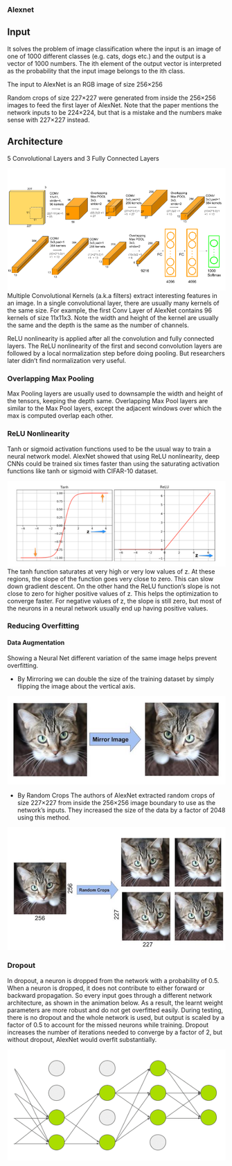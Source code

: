 ### Alexnet

## Input
It solves the problem of image classification where the input is an image of one of 1000 different classes (e.g. cats, dogs etc.) and the output is a vector of 1000 numbers. The ith element of the output vector is interpreted as the probability that the input image belongs to the ith class.

The input to AlexNet is an RGB image of size 256×256

Random crops of size 227×227 were generated from inside the 256×256 images to feed the first layer of AlexNet. Note that the paper mentions the network inputs to be 224×224, but that is a mistake and the numbers make sense with 227×227 instead.

## Architecture
5 Convolutional Layers and 3 Fully Connected Layers

<img src='./imgs/AlexNet.png'>
Multiple Convolutional Kernels (a.k.a filters) extract interesting features in an image. In a single convolutional layer, there are usually many kernels of the same size. For example, the first Conv Layer of AlexNet contains 96 kernels of size 11x11x3. Note the width and height of the kernel are usually the same and the depth is the same as the number of channels.

ReLU nonlinearity is applied after all the convolution and fully connected layers. The ReLU nonlinearity of the first and second convolution layers are followed by a local normalization step before doing pooling. But researchers later didn’t find normalization very useful.

### Overlapping Max Pooling
Max Pooling layers are usually used to downsample the width and height of the tensors, keeping the depth same. Overlapping Max Pool layers are similar to the Max Pool layers, except the adjacent windows over which the max is computed overlap each other.

### ReLU Nonlinearity

Tanh or sigmoid activation functions used to be the usual way to train a neural network model. AlexNet showed that using ReLU nonlinearity, deep CNNs could be trained six times faster than using the saturating activation functions like tanh or sigmoid with CIFAR-10 dataset. 

<img src='./imgs/relu.png'>
The tanh function saturates at very high or very low values of z. At these regions, the slope of the function goes very close to zero. This can slow down gradient descent. On the other hand the ReLU function’s slope is not close to zero for higher positive values of z. This helps the optimization to converge faster. For negative values of z, the slope is still zero, but most of the neurons in a neural network usually end up having positive values.

### Reducing Overfitting

#### Data Augmentation
Showing a Neural Net different variation of the same image helps prevent overfitting.

* By Mirroring
we can double the size of the training dataset by simply flipping the image about the vertical axis.
<img src='./imgs/mirroing.png'>

* By Random Crops
The authors of AlexNet extracted random crops of size 227×227 from inside the 256×256 image boundary to use as the network’s inputs. They increased the size of the data by a factor of 2048 using this method.
<img src='./imgs/crops.png'>

### Dropout
In dropout, a neuron is dropped from the network with a probability of 0.5. When a neuron is dropped, it does not contribute to either forward or backward propagation. So every input goes through a different network architecture, as shown in the animation below. As a result, the learnt weight parameters are more robust and do not get overfitted easily. During testing, there is no dropout and the whole network is used, but output is scaled by a factor of 0.5 to account for the missed neurons while training. Dropout increases the number of iterations needed to converge by a factor of 2, but without dropout, AlexNet would overfit substantially.

<img src='./imgs/dropout.gif'>
